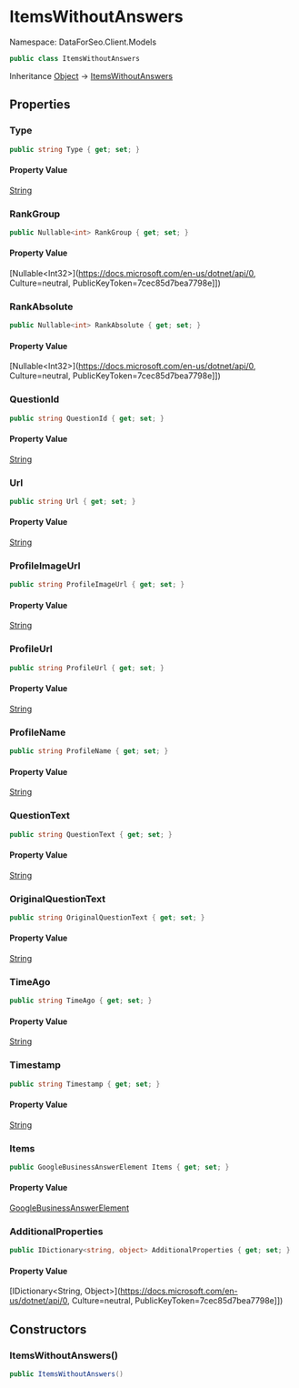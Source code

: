 # ItemsWithoutAnswers

Namespace: DataForSeo.Client.Models

```csharp
public class ItemsWithoutAnswers
```

Inheritance [Object](https://docs.microsoft.com/en-us/dotnet/api/Object) → [ItemsWithoutAnswers](./ItemsWithoutAnswers.md)

## Properties

### **Type**

```csharp
public string Type { get; set; }
```

#### Property Value

[String](https://docs.microsoft.com/en-us/dotnet/api/String)<br>

### **RankGroup**

```csharp
public Nullable<int> RankGroup { get; set; }
```

#### Property Value

[Nullable&lt;Int32&gt;](https://docs.microsoft.com/en-us/dotnet/api/0, Culture=neutral, PublicKeyToken=7cec85d7bea7798e]])<br>

### **RankAbsolute**

```csharp
public Nullable<int> RankAbsolute { get; set; }
```

#### Property Value

[Nullable&lt;Int32&gt;](https://docs.microsoft.com/en-us/dotnet/api/0, Culture=neutral, PublicKeyToken=7cec85d7bea7798e]])<br>

### **QuestionId**

```csharp
public string QuestionId { get; set; }
```

#### Property Value

[String](https://docs.microsoft.com/en-us/dotnet/api/String)<br>

### **Url**

```csharp
public string Url { get; set; }
```

#### Property Value

[String](https://docs.microsoft.com/en-us/dotnet/api/String)<br>

### **ProfileImageUrl**

```csharp
public string ProfileImageUrl { get; set; }
```

#### Property Value

[String](https://docs.microsoft.com/en-us/dotnet/api/String)<br>

### **ProfileUrl**

```csharp
public string ProfileUrl { get; set; }
```

#### Property Value

[String](https://docs.microsoft.com/en-us/dotnet/api/String)<br>

### **ProfileName**

```csharp
public string ProfileName { get; set; }
```

#### Property Value

[String](https://docs.microsoft.com/en-us/dotnet/api/String)<br>

### **QuestionText**

```csharp
public string QuestionText { get; set; }
```

#### Property Value

[String](https://docs.microsoft.com/en-us/dotnet/api/String)<br>

### **OriginalQuestionText**

```csharp
public string OriginalQuestionText { get; set; }
```

#### Property Value

[String](https://docs.microsoft.com/en-us/dotnet/api/String)<br>

### **TimeAgo**

```csharp
public string TimeAgo { get; set; }
```

#### Property Value

[String](https://docs.microsoft.com/en-us/dotnet/api/String)<br>

### **Timestamp**

```csharp
public string Timestamp { get; set; }
```

#### Property Value

[String](https://docs.microsoft.com/en-us/dotnet/api/String)<br>

### **Items**

```csharp
public GoogleBusinessAnswerElement Items { get; set; }
```

#### Property Value

[GoogleBusinessAnswerElement](./GoogleBusinessAnswerElement.md)<br>

### **AdditionalProperties**

```csharp
public IDictionary<string, object> AdditionalProperties { get; set; }
```

#### Property Value

[IDictionary&lt;String, Object&gt;](https://docs.microsoft.com/en-us/dotnet/api/0, Culture=neutral, PublicKeyToken=7cec85d7bea7798e]])<br>

## Constructors

### **ItemsWithoutAnswers()**

```csharp
public ItemsWithoutAnswers()
```
